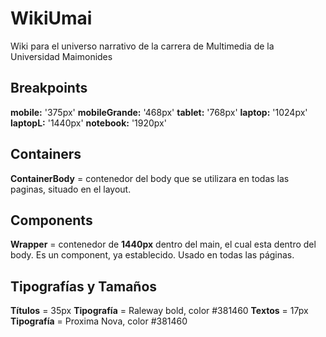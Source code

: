 # WikiUmai
Wiki para el universo narrativo de la carrera de Multimedia de la Universidad Maimonides


## Breakpoints

**mobile:** '375px'
**mobileGrande:** '468px'
**tablet:** '768px' 
**laptop:** '1024px' 
**laptopL:** '1440px'
**notebook:** '1920px'

## Containers

**ContainerBody** = contenedor del body que se utilizara en todas las paginas, situado en el layout. 

## Components

**Wrapper** = contenedor de **1440px** dentro del main, el cual esta dentro del body. Es un component, ya establecido. Usado en todas las páginas. 

## Tipografías y Tamaños 

**Títulos** = 35px 
**Tipografía** = Raleway bold, color #381460 
**Textos** = 17px 
**Tipografía** = Proxima Nova, color #381460 
